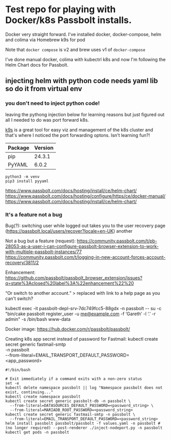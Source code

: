 # Test repo for playing with Docker/k8s Passbolt installs.

Docker very straight forward.
I've installed docker, docker-compose, helm and colima via Homebrew
k9s for pod 

Note that `docker compose` is v2 and brew uses v1 of `docker-compose`

I've done manual docker, colima with kubectrl k8s and now I'm following the Helm Chart docs for Passbolt.



## injecting helm with python code needs yaml lib so do it from virtual env

### you don't need to inject python code!
leaving the pythong injection below for learning reasons but just figured out all I needed to do was port forward k8s.

[k9s](https://k9scli.io) is a great tool for easy viz and management of the k8s cluster and that's where I noticed the port forwarding optons.
Isn't learning fun?!

|Package | Version |
| --- | --- |
|pip | 24.3.1 |
|PyYAML | 6.0.2 |

```
python3 -m venv
pip3 install pyyaml
```

https://www.passbolt.com/docs/hosting/install/ce/helm-chart/
https://www.passbolt.com/docs/hosting/configure/https/ce/docker-manual/
https://www.passbolt.com/docs/hosting/install/ce/helm-chart/


### It's a feature not a bug

Bug(?): switching user while logged out takes you to the user recovery page (https://passbolt.local/users/recover?locale=en-UK)
another

Not a bug but a feature (request): https://community.passbolt.com/t/pb-28053-as-a-user-i-can-configure-passbolt-browser-extension-to-work-with-multiple-passbolt-instances/77
https://community.passbolt.com/t/logging-in-new-account-forces-account-recovery/3811/2

Enhancement: https://github.com/passbolt/passbolt_browser_extension/issues?q=state%3Aclosed%20label%3A%22enhancement%22%20

“Or switch to another account.” > replaced with link to a help page as you can't switch?

kubectl exec -it passbolt-depl-srv-7dc749fcc5-88gdx -n passbolt -- su -c "bin/cake passbolt register_user -u me@example.com -f ‘Gareth’ -l ‘.’ -r admin" -s /bin/bash www-data

Docker image: https://hub.docker.com/r/passbolt/passbolt/

Creating k8s app secret instead of password for Fastmail:
kubectl create secret generic fastmail-smtp \
  -n passbolt \
  --from-literal=EMAIL_TRANSPORT_DEFAULT_PASSWORD=<app_password>

```
#!/bin/bash

# Exit immediately if a command exits with a non-zero status
set -e
kubectl delete namespace passbolt || log "Namespace passbolt does not exist, continuing..."
kubectl create namespace passbolt
kubectl create secret generic passbolt-db -n passbolt \
  --from-literal=DATASOURCES_DEFAULT_PASSWORD=<password_string> \
  --from-literal=MARIADB_ROOT_PASSWORD=<password_string>
kubectl create secret generic fastmail-smtp -n passbolt \
  --from-literal=EMAIL_TRANSPORT_DEFAULT_PASSWORD=<password_string>
helm install passbolt passbolt/passbolt -f values.yaml -n passbolt # (no longer required) --post-renderer ./inject-nodeport.py -n passbolt
kubectl get pods -n passbolt
```
